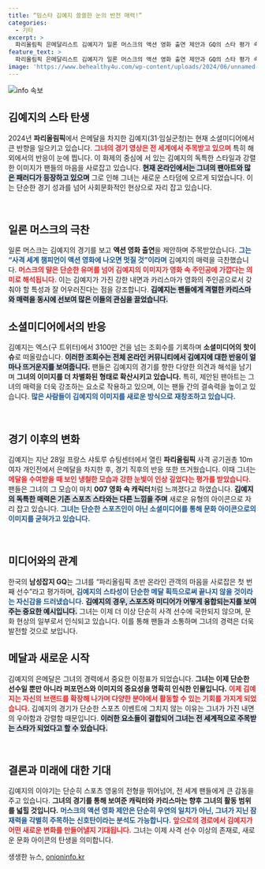```yaml
---
title: “밈스타 김예지 쓸쓸한 눈의 반전 매력!”
categories:
  - 기타
excerpt: >
  파리올림픽 은메달리스트 김예지가 일론 머스크의 액션 영화 출연 제안과 GQ의 스타 평가 속에 소셜미디어에서 폭발적인 반응을 얻고 있습니다. 그녀의 경기 영상은 3100만 조회수를 기록하며 세계적인 관심을 끌고 있습니다.
feature_text: >
  파리올림픽 은메달리스트 김예지가 일론 머스크의 액션 영화 출연 제안과 GQ의 스타 평가 속에 소셜미디어에서 폭발적인 반응을 얻고 있습니다. 그녀의 경기 영상은 3100만 조회수를 기록하며 세계적인 관심을 끌고 있습니다.
image: 'https://www.behealthy4u.com/wp-content/uploads/2024/06/unnamed-file.png'
---
```


<p><img src="https://www.behealthy4u.com/wp-content/uploads/2024/06/unnamed-file.png" alt="info 속보" /></p>

<h2 data-ke-size="size26">김예지의 스타 탄생</h2>

<p data-ke-size="size16">2024년 <b>파리올림픽</b>에서 은메달을 차지한 김예지(31·임실군청)는 현재 소셜미디어에서 큰 반향을 일으키고 있습니다. <b><span style="color: #ee2323;">그녀의 경기 영상은 전 세계에서 주목받고 있으며</span></b> 특히 해외에서의 반응이 눈에 띕니다. 이 화제의 중심에 서 있는 김예지의 독특한 스타일과 강렬한 이미지가 팬들의 마음을 사로잡고 있습니다. <b><span style="background-color: #21538527;">현재 온라인에서는 그녀의 팬아트와 많은 패러디가 등장하고 있으며</span></b> 그로 인해 그녀는 새로운 스타덤에 오르게 되었습니다. 이는 단순한 경기 성과를 넘어 사회문화적인 현상으로 자리 잡고 있습니다.</p>

<p data-ke-size="size16">&nbsp;</p>

<h2 data-ke-size="size26">일론 머스크의 극찬</h2>

<p data-ke-size="size16">일론 머스크는 김예지의 경기를 보고 <b>액션 영화 출연</b>을 제안하며 주목받았습니다. <b><span style="color: #1a5490;">그는 “사격 세계 챔피언이 액션 영화에 나오면 멋질 것”이라며</span></b> 김예지의 매력을 극찬했습니다. <b><span style="color: #ee2323;">머스크의 말은 단순한 유머를 넘어 김예지의 이미지가 영화 속 주인공에 가깝다는 의미로 해석됩니다.</span></b> 이는 김예지가 가진 강한 내면과 카리스마가 영화의 주인공으로서 갖춰야 할 특성과 잘 어우러진다는 점을 강조합니다. <b><span style="background-color: #21538527;">김예지는 팬들에게 격렬한 카리스마와 매력을 동시에 선보여 많은 이들의 관심을 끌었습니다.</span></b></p>

<h2 data-ke-size="size26">소셜미디어에서의 반응</h2>

<p data-ke-size="size16">김예지는 엑스(구 트위터)에서 3100만 건을 넘는 조회수를 기록하며 <b>소셜미디어의 핫이슈</b>로 떠올랐습니다. <b><span style="background-color: #21538527;">이러한 조회수는 전체 온라인 커뮤니티에서 김예지에 대한 반응이 얼마나 뜨거운지를 보여줍니다.</span></b> 팬들은 김예지의 경기를 향한 다양한 의견과 해석을 남기며 <b>그녀의 이미지를 더 차별화된 형태로 확산시키고 있습니다.</b> 특히, 제안된 팬아트는 그녀의 매력을 더욱 강조하는 요소로 작용하고 있으며, 이는 팬들 간의 결속력을 높이고 있습니다. <b><span style="color: #1a5490;">많은 사람들이 김예지의 이미지를 새로운 방식으로 재창조하고 있습니다.</span></b></p>

<p data-ke-size="size16">&nbsp;</p>

<h2 data-ke-size="size26">경기 이후의 변화</h2>

<p data-ke-size="size16">김예지는 지난 28일 프랑스 샤토루 슈팅센터에서 열린 <b>파리올림픽</b> 사격 공기권총 10m 여자 개인전에서 은메달을 차지한 후, 경기 직후의 반응 또한 뜨거웠습니다. 이때 그녀는 <b><span style="color: #ee2323;">메달을 수여받을 때 보인 냉철한 모습과 강한 눈빛이 인상 깊었다는 평가를 받았습니다.</span></b> 팬들은 그녀의 그 모습이 마치 <b>007 영화 속 캐릭터</b>처럼 느껴졌다고 하였습니다. <b><span style="background-color: #21538527;">김예지의 독특한 매력은 기존 스포츠 스타와는 다른 느낌을 주며</span></b> 새로운 유형의 아이콘으로 자리 잡고 있습니다. <b><span style="color: #1a5490;">그녀는 단순한 스포츠인이 아닌 소셜미디어를 통해 문화 아이콘으로의 이미지를 굳혀가고 있습니다.</span></b></p>

<p data-ke-size="size16">&nbsp;</p>

<h2 data-ke-size="size26">미디어와의 관계</h2>

<p data-ke-size="size16">한국의 <b>남성잡지 GQ</b>는 그녀를 “파리올림픽 초반 온라인 관객의 마음을 사로잡은 첫 번째 선수”라고 평가하며, <b><span style="color: #1a5490;">김예지의 스타성이 단순한 메달 획득으로써 끝나지 않을 것이라는 자신감을 드러냈습니다.</span></b> <b><span style="background-color: #21538527;">김예지의 경우, 스포츠와 미디어가 어떻게 융합되는지를 보여주는 중요한 예시입니다.</span></b> 그녀는 이제 더 이상 단순히 사격 선수에 국한되지 않으며, 문화 현상의 일부로서 인식되고 있습니다. 이를 통해 팬들과 소통하며 그녀의 경력은 더욱 발전할 것으로 보입니다.</p>

<h2 data-ke-size="size26">메달과 새로운 시작</h2>

<p data-ke-size="size16">김예지의 은메달은 그녀의 경력에서 중요한 이정표가 되었습니다. <b>그녀는 이제 단순한 선수일 뿐만 아니라 퍼포먼스와 이미지의 중요성을 명확히 인식한 인물입니다.</b> <b><span style="color: #ee2323;">이제 김예지는 자신의 브랜드를 확장해 나가며 다양한 분야에서 활동할 수 있는 기회를 가지게 되었습니다.</span></b> 김예지의 경기가 단순한 스포츠 이벤트에 그치지 않는 이유는 그녀가 가진 내면의 우아함과 강렬함 때문입니다. <b><span style="background-color: #21538527;">이러한 요소들이 결합되어 그녀는 전 세계적으로 주목받는 스타가 되었다고 할 수 있습니다.</span></b></p>

<p data-ke-size="size16">&nbsp;</p>

<h2 data-ke-size="size26">결론과 미래에 대한 기대</h2>

<p data-ke-size="size16">김예지의 이야기는 단순히 스포츠 영웅의 전형을 뛰어넘어, 전 세계 팬들에게 큰 감동을 주고 있습니다. <b>그녀의 경기를 통해 보여준 캐릭터와 카리스마는 향후 그녀의 활동 범위를 넓힐 것입니다.</b> <b><span style="color: #1a5490;">머스크의 액션 영화 제안은 단순히 우연의 일치가 아닌, 그녀가 지닌 잠재력을 각별히 주목하는 신호탄이라는 분석도 가능합니다.</span></b> <b><span style="color: #ee2323;">앞으로의 경로에서 김예지가 어떤 새로운 변화를 만들어낼지 기대됩니다.</span></b> 그녀는 이제 사격 선수 이상의 존재로, 새로운 문화 아이콘의 탄생을 의미합니다.</p>
생생한 뉴스, <a href="https://onioninfo.kr" rel="dofollow">onioninfo.kr</a>


